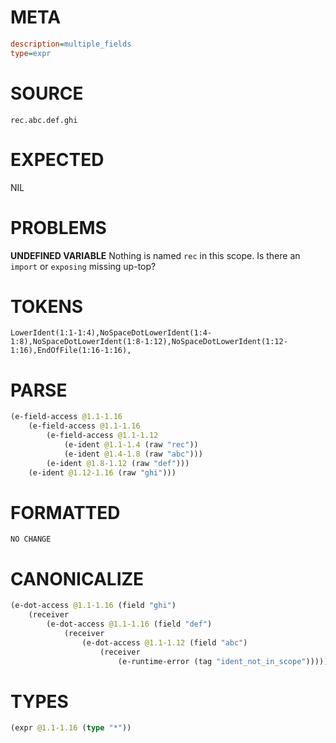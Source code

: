 # META
~~~ini
description=multiple_fields
type=expr
~~~
# SOURCE
~~~roc
rec.abc.def.ghi
~~~
# EXPECTED
NIL
# PROBLEMS
**UNDEFINED VARIABLE**
Nothing is named `rec` in this scope.
Is there an `import` or `exposing` missing up-top?

# TOKENS
~~~zig
LowerIdent(1:1-1:4),NoSpaceDotLowerIdent(1:4-1:8),NoSpaceDotLowerIdent(1:8-1:12),NoSpaceDotLowerIdent(1:12-1:16),EndOfFile(1:16-1:16),
~~~
# PARSE
~~~clojure
(e-field-access @1.1-1.16
	(e-field-access @1.1-1.16
		(e-field-access @1.1-1.12
			(e-ident @1.1-1.4 (raw "rec"))
			(e-ident @1.4-1.8 (raw "abc")))
		(e-ident @1.8-1.12 (raw "def")))
	(e-ident @1.12-1.16 (raw "ghi")))
~~~
# FORMATTED
~~~roc
NO CHANGE
~~~
# CANONICALIZE
~~~clojure
(e-dot-access @1.1-1.16 (field "ghi")
	(receiver
		(e-dot-access @1.1-1.16 (field "def")
			(receiver
				(e-dot-access @1.1-1.12 (field "abc")
					(receiver
						(e-runtime-error (tag "ident_not_in_scope"))))))))
~~~
# TYPES
~~~clojure
(expr @1.1-1.16 (type "*"))
~~~
